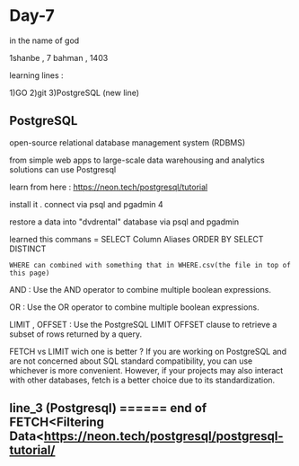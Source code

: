 # Day-7

in the name of god

1shanbe , 7 bahman , 1403

learning lines :

1)GO      2)git      3)PostgreSQL (new line)

PostgreSQL
-----------

open-source relational database management system (RDBMS)

 from simple web apps to large-scale data warehousing and analytics solutions can use Postgresql

 learn from here : https://neon.tech/postgresql/tutorial

install it . connect via psql and pgadmin 4

restore a data into "dvdrental" database via psql and pgadmin

learned this commans =     SELECT
    Column Aliases
    ORDER BY
    SELECT DISTINCT

    WHERE can combined with something that in WHERE.csv(the file in top of this page)

AND : Use the AND operator to combine multiple boolean expressions.

OR : Use the OR operator to combine multiple boolean expressions.

LIMIT , OFFSET : Use the PostgreSQL LIMIT OFFSET clause to retrieve a subset of rows returned by a query.

FETCH vs LIMIT wich one is better ? If you are working on PostgreSQL and are not concerned about SQL standard compatibility, 
you can use whichever is more convenient. 
However, if your projects may also interact with other databases,
fetch is a better choice due to its standardization.

line_3 (Postgresql) ======  end of FETCH<Filtering Data<https://neon.tech/postgresql/postgresql-tutorial/
---------------------------------------------------------------------------------------------------------
